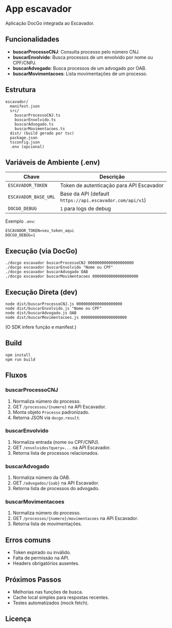 # App escavador

Aplicação DocGo integrada ao Escavador.

## Funcionalidades

- **buscarProcessoCNJ**: Consulta processo pelo número CNJ.
- **buscarEnvolvido**: Busca processos de um envolvido por nome ou CPF/CNPJ.
- **buscarAdvogado**: Busca processos de um advogado por OAB.
- **buscarMovimentacoes**: Lista movimentações de um processo.

## Estrutura

```
escavador/
  manifest.json
  src/
    buscarProcessoCNJ.ts
    buscarEnvolvido.ts
    buscarAdvogado.ts
    buscarMovimentacoes.ts
  dist/ (build gerado por tsc)
  package.json
  tsconfig.json
  .env (opcional)
```

## Variáveis de Ambiente (.env)

| Chave                | Descrição                                                           |
| -------------------- | ------------------------------------------------------------------- |
| `ESCAVADOR_TOKEN`    | Token de autenticação para API Escavador                            |
| `ESCAVADOR_BASE_URL` | Base da API (default `https://api.escavador.com/api/v1`)            |
| `DOCGO_DEBUG`        | `1` para logs de debug                                              |

Exemplo `.env`:

```
ESCAVADOR_TOKEN=seu_token_aqui
DOCGO_DEBUG=1
```

## Execução (via DocGo)

```
./docgo escavador buscarProcessoCNJ 00000000000000000000
./docgo escavador buscarEnvolvido "Nome ou CPF"
./docgo escavador buscarAdvogado OAB
./docgo escavador buscarMovimentacoes 00000000000000000000
```

## Execução Direta (dev)

```
node dist/buscarProcessoCNJ.js 00000000000000000000
node dist/buscarEnvolvido.js "Nome ou CPF"
node dist/buscarAdvogado.js OAB
node dist/buscarMovimentacoes.js 00000000000000000000
```

(O SDK infere função e manifest.)

## Build

```
npm install
npm run build
```

## Fluxos

### buscarProcessoCNJ

1. Normaliza número do processo.
2. GET `/processos/{numero}` na API Escavador.
3. Monta objeto `Processo` padronizado.
4. Retorna JSON via `docgo.result`.

### buscarEnvolvido

1. Normaliza entrada (nome ou CPF/CNPJ).
2. GET `/envolvidos?query=...` na API Escavador.
3. Retorna lista de processos relacionados.

### buscarAdvogado

1. Normaliza número da OAB.
2. GET `/advogados/{oab}` na API Escavador.
3. Retorna lista de processos do advogado.

### buscarMovimentacoes

1. Normaliza número do processo.
2. GET `/processos/{numero}/movimentacoes` na API Escavador.
3. Retorna lista de movimentações.

## Erros comuns

- Token expirado ou inválido.
- Falta de permissão na API.
- Headers obrigatórios ausentes.

## Próximos Passos

- Melhorias nas funções de busca.
- Cache local simples para respostas recentes.
- Testes automatizados (mock fetch).

## Licença